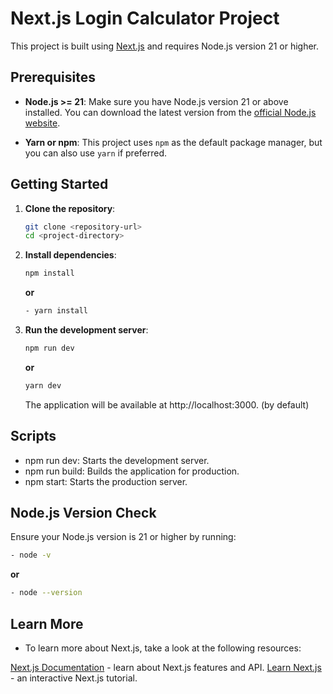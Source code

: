# Next.js Login Calculator Project

This project is built using [Next.js](https://nextjs.org/) and requires Node.js version 21 or higher.

## Prerequisites

- **Node.js >= 21**: Make sure you have Node.js version 21 or above installed. You can download the latest version from the [official Node.js website](https://nodejs.org/).

- **Yarn or npm**: This project uses `npm` as the default package manager, but you can also use `yarn` if preferred.

## Getting Started

1. **Clone the repository**:

   ```bash
   git clone <repository-url>
   cd <project-directory>

2. **Install dependencies**:
   
   ```bash
   npm install
   ```
   **or**
   
   ```bash
   - yarn install

3. **Run the development server**:

   ```bash
   npm run dev
   ```
   **or**
   
   ```bash
   yarn dev
   ```
   The application will be available at http://localhost:3000. (by default)

## Scripts

   - npm run dev: Starts the development server.
   - npm run build: Builds the application for production.
   - npm start: Starts the production server.

## Node.js Version Check

   Ensure your Node.js version is 21 or higher by running:

   ```bash
   - node -v
   ```
   **or**
   
   ```bash
   - node --version
   ```

## Learn More
   - To learn more about Next.js, take a look at the following resources:

   [Next.js Documentation](https://nextjs.org/docs) - learn about Next.js features and API.
   [Learn Next.js](https://nextjs.org/learn) - an interactive Next.js tutorial.
